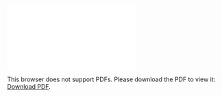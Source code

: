 <object data="nilosek-resume.pdf" type="application/pdf" width="700px" height="700px">
    <embed src="nilosek-resume.pdf">
        <p>This browser does not support PDFs. Please download the PDF to view it: <a href="nilosek-resume.pdf">Download PDF</a>.</p>
    </embed>
</object>
